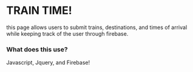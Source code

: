 # TRAIN TIME!
this page allows users to submit trains, destinations, and times of arrival while keeping track of the user through firebase.

### What does this use?
Javascript, Jquery, and Firebase!

